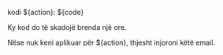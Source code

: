 kodi ${action}: ${code}

Ky kod do të skadojë brenda një ore.

Nëse nuk keni aplikuar për ${action}, thjesht injoroni këtë email.
